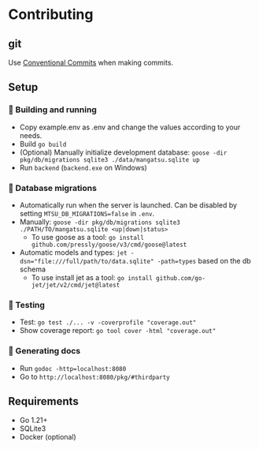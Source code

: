 # Contributing

## git

Use [Conventional Commits](https://www.conventionalcommits.org/en/v1.0.0/) when making commits.

## Setup

### 🚧 Building and running

- Copy example.env as .env and change the values according to your needs.
- Build `go build`
- (Optional) Manually initialize development database: `goose -dir pkg/db/migrations sqlite3 ./data/mangatsu.sqlite up`
- Run `backend` (`backend.exe` on Windows)

### 💾 Database migrations

- Automatically run when the server is launched. Can be disabled by setting `MTSU_DB_MIGRATIONS=false` in `.env`.
- Manually: `goose -dir pkg/db/migrations sqlite3 ./PATH/TO/mangatsu.sqlite <up|down|status>`
    - To use goose as a tool: `go install github.com/pressly/goose/v3/cmd/goose@latest`
- Automatic models and types: `jet -dsn="file:///full/path/to/data.sqlite" -path=types` based on the db schema
    - To use install jet as a tool: `go install github.com/go-jet/jet/v2/cmd/jet@latest`

### 🔬 Testing

- Test: `go test ./... -v -coverprofile "coverage.out"`
- Show coverage report: `go tool cover -html "coverage.out"`

### 📝 Generating docs

- Run `godoc -http=localhost:8080`
- Go to `http://localhost:8080/pkg/#thirdparty`

## Requirements

- Go 1.21+
- SQLite3
- Docker (optional)
